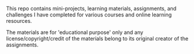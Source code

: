 This repo contains mini-projects, learning materials, assignments, and challenges I have completed for various courses and online learning resources.

The materials are for 'educational purpose' only and any license/copyright/credit of the materials belong to its original creator of the assignments.
